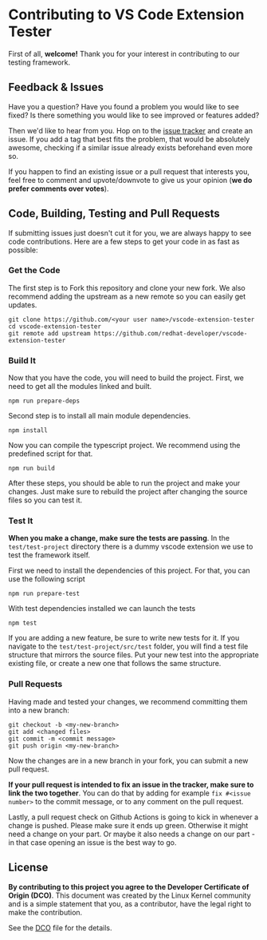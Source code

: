 # Contributing to VS Code Extension Tester

First of all, **welcome!** Thank you for your interest in contributing to our testing framework.

## Feedback & Issues

Have you a question? Have you found a problem you would like to see fixed? Is there something you would like to see improved or features added?

Then we'd like to hear from you. Hop on to the [issue tracker](../../issues) and create an issue. If you add a tag that best fits the problem, that would be absolutely awesome, checking if a similar issue already exists beforehand even more so.

If you happen to find an existing issue or a pull request that interests you, feel free to comment and upvote/downvote to give us your opinion (**we do prefer comments over votes**).

## Code, Building, Testing and Pull Requests

If submitting issues just doesn't cut it for you, we are always happy to see code contributions. Here are a few steps to get your code in as fast as possible:

### Get the Code

The first step is to Fork this repository and clone your new fork. We also recommend adding the upstream as a new remote so you can easily get updates.

```shell
git clone https://github.com/<your user name>/vscode-extension-tester
cd vscode-extension-tester
git remote add upstream https://github.com/redhat-developer/vscode-extension-tester
```

### Build It

Now that you have the code, you will need to build the project. First, we need to get all the modules linked and built.

```nodejs
npm run prepare-deps
```

Second step is to install all main module dependencies.

```nodejs
npm install
```

Now you can compile the typescript project. We recommend using the predefined script for that.

```nodejs
npm run build
```

After these steps, you should be able to run the project and make your changes. Just make sure to rebuild the project after changing the source files so you can test it.

### Test It

**When you make a change, make sure the tests are passing**. In the ```test/test-project``` directory there is a dummy vscode extension we use to test the framework itself.

First we need to install the dependencies of this project. For that, you can use the following script

```nodejs
npm run prepare-test
```

With test dependencies installed we can launch the tests

```nodejs
npm test
```

If you are adding a new feature, be sure to write new tests for it. If you navigate to the ```test/test-project/src/test``` folder, you will find a test file structure that mirrors the source files. Put your new test into the appropriate existing file, or create a new one that follows the same structure.

### Pull Requests

Having made and tested your changes, we recommend committing them into a new branch:

```shell
git checkout -b <my-new-branch>
git add <changed files>
git commit -m <commit message>
git push origin <my-new-branch>
```

Now the changes are in a new branch in your fork, you can submit a new pull request.

**If your pull request is intended to fix an issue in the tracker, make sure to link the two together**. You can do that by adding for example ```fix #<issue number>``` to the commit message, or to any comment on the pull request.

Lastly, a pull request check on Github Actions is going to kick in whenever a change is pushed. Please make sure it ends up green. Otherwise it might need a change on your part. Or maybe it also needs a change on our part - in that case opening an issue is the best way to go.

## License

**By contributing to this project you agree to the Developer Certificate of Origin (DCO)**. This document was created by the Linux Kernel community and is a simple statement that you, as a contributor, have the legal right to make the contribution.

See the [DCO](DCO) file for the details.
